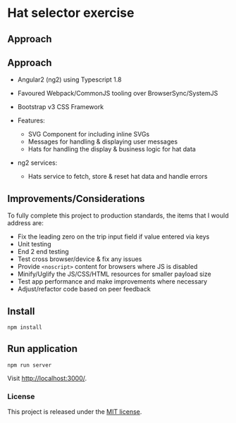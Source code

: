 # Hat selector exercise
     
## Approach
## Approach

- Angular2 (ng2) using Typescript 1.8
- Favoured Webpack/CommonJS tooling over BrowserSync/SystemJS
- Bootstrap v3 CSS Framework
- Features:
    - SVG Component for including inline SVGs
    - Messages for handling & displaying user messages
    - Hats for handling the display & business logic for hat data
    
- ng2 services:
    - Hats service to fetch, store & reset hat data and handle errors
    
## Improvements/Considerations

To fully complete this project to production standards, the items that I would address are:

- Fix the leading zero on the trip input field if value entered via keys
- Unit testing
- End 2 end testing
- Test cross browser/device & fix any issues
- Provide `<noscript>` content for browsers where JS is disabled
- Minify/Uglify the JS/CSS/HTML resources for smaller payload size
- Test app performance and make improvements where necessary
- Adjust/refactor code based on peer feedback

## Install

`npm install`

## Run application

`npm run server`

Visit [http://localhost:3000/]().

### License
This project is released under the [MIT license](https://github.com/nijk/hat-selector/blob/master/LICENSE).
